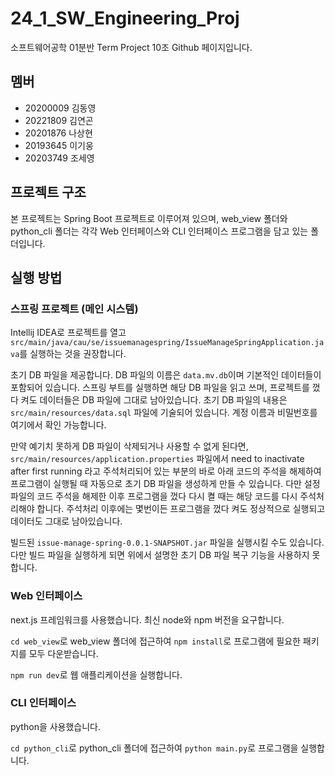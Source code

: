 # 24_1_SW_Engineering_Proj

소프트웨어공학 01분반 Term Project 10조 Github 페이지입니다.

## 멤버
- 20200009 김동영
- 20221809 김연곤
- 20201876 나상현
- 20193645 이기웅
- 20203749 조세영

## 프로젝트 구조
본 프로젝트는 Spring Boot 프로젝트로 이루어져 있으며, web_view 폴더와 python_cli 폴더는 각각 Web 인터페이스와 CLI 인터페이스 프로그램을 담고 있는 폴더입니다.

## 실행 방법
### 스프링 프로젝트 (메인 시스템)
Intellij IDEA로 프로젝트를 열고 `src/main/java/cau/se/issuemanagespring/IssueManageSpringApplication.java`를 실행하는 것을 권장합니다.

초기 DB 파일을 제공합니다. DB 파일의 이름은 `data.mv.db`이며 기본적인 데이터들이 포함되어 있습니다. 스프링 부트를 실행하면 해당 DB 파일을 읽고 쓰며, 프로젝트를 껐다 켜도 데이터들은 DB 파일에 그대로 남아있습니다. 초기 DB 파일의 내용은 `src/main/resources/data.sql` 파일에 기술되어 있습니다. 계정 이름과 비밀번호를 여기에서 확인 가능합니다.

만약 예기치 못하게 DB 파일이 삭제되거나 사용할 수 없게 된다면, `src/main/resources/application.properties` 파일에서 need to inactivate after first running 라고 주석처리되어 있는 부분의 바로 아래 코드의 주석을 해제하여 프로그램이 실행될 때 자동으로 초기 DB 파일을 생성하게 만들 수 있습니다. 다만 설정 파일의 코드 주석을 해제한 이후 프로그램을 껐다 다시 켤 때는 해당 코드를 다시 주석처리해야 합니다. 주석처리 이후에는 몇번이든 프로그램을 껐다 켜도 정상적으로 실행되고 데이터도 그대로 남아있습니다.

빌드된 `issue-manage-spring-0.0.1-SNAPSHOT.jar` 파일을 실행시킬 수도 있습니다. 다만 빌드 파일을 실행하게 되면 위에서 설명한 초기 DB 파일 복구 기능을 사용하지 못합니다.


### Web 인터페이스
next.js 프레임워크를 사용했습니다. 최신 node와 npm 버전을 요구합니다.

`cd web_view`로 web_view 폴더에 접근하여 `npm install`로 프로그램에 필요한 패키지를 모두 다운받습니다.

`npm run dev`로 웹 애플리케이션을 실행합니다.

### CLI 인터페이스
python을 사용했습니다.

`cd python_cli`로 python_cli 폴더에 접근하여 `python main.py`로 프로그램을 실행합니다.